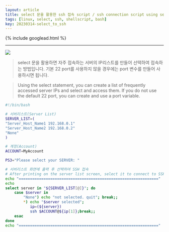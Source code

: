 ```yaml
---
layout: article
title: select 문을 활용한 ssh 접속 script / ssh connection script using select
tags: [linux, select, ssh, shellscript, bash]
key: 20230314-select_to_ssh
---
```


{% include googlead.html %}

---

<img src='http://drive.google.com/uc?export=view&id=1F1dcZmQvGuLSXP4WzsdDehD1v7LbJXIv' /><br>

> select 문을 활용하면 자주 접속하는 서버의 IP리스트를 만들어 
> 선택하여 접속하는 방법입니다.
> 기본 22 port를 사용하지 않을 경우에는 port 변수를 만들어 사용하시면 됩니다.

> Using the select statement, you can create a list of frequently accessed server IPs and select and access them.
>If you do not use the default 22 port, you can create and use a port variable.

```bash
#!/bin/bash

# 서버리스트(Server List)
SERVER_LIST=(
"Server_Host_Name1 192.168.0.1"
"Server_Host_Name2 192.168.0.2"
"None"
)

# 계정(Account)
ACCOUNT=MyAccount

PS3="Please select your SERVER: "

# 서버리스트 화면에 출력 후 선택하여 SSH 접속
# After printing on the server list screen, select it to connect to SSH
echo "=============================================================="
echo
select server in "${SERVER_LIST[@]}"; do
    case $server in
        "None") echo "not selected. quit"; break;;
        *) echo "$server selected";
           ip=(${server})
           ssh $ACCOUNT@${ip[1]};break;;
    esac
done
echo "=============================================================="
```